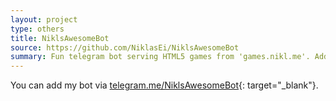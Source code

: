 ```yaml
---
layout: project
type: others
title: NiklsAwesomeBot
source: https://github.com/NiklasEi/NiklsAwesomeBot
summary: Fun telegram bot serving HTML5 games from 'games.nikl.me'. Additionally it is connected to my chess server, allowing you to play chess against your friends on telegram.
---
```


You can add my bot via [telegram.me/NiklsAwesomeBot](https://telegram.me/NiklsAwesomeBot){: target="_blank"}.